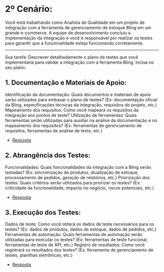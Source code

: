 # 2º Cenário:
Você está trabalhando como Analista de Qualidade em um projeto de integração com a ferramenta de gerenciamento de estoque Bling em um grande e-commerce. A equipe de desenvolvimento concluiu a implementação da integração e você é responsável por realizar os testes para garantir que a funcionalidade esteja funcionando corretamente.

---
Sua tarefa:
Descrever detalhadamente o plano de testes que você implementaria para validar a integração com a ferramenta Bling. Inclua no seu plano:

## 1. Documentação e Materiais de Apoio:

Identificação da documentação: Quais documentos e materiais de apoio serão utilizados para embasar o plano de testes? (Ex: documentação oficial da Bling, especificações técnicas da integração, requisitos do projeto, etc.)
Mapeamento dos requisitos: Como você mapeará os requisitos da integração aos pontos de teste?
Utilização de ferramentas: Quais ferramentas serão utilizadas para auxiliar na análise da documentação e no mapeamento dos requisitos? (Ex: ferramentas de gerenciamento de requisitos, ferramentas de análise de texto, etc.)

- [Resposta](/2_cenario/1_Documentacao_e_materiais_de_apoio.md)

## 2. Abrangência dos Testes:

Funcionalidades: Quais funcionalidades da integração com a Bling serão testadas? (Ex: sincronização de produtos, atualização de estoque, processamento de pedidos, geração de relatórios, etc.)
Priorização dos testes: Quais critérios serão utilizados para priorizar os testes? (Ex: criticidade da funcionalidade, impacto no negócio, riscos potenciais, etc.)

- [Resposta](/2_cenario/2_Abrangencia_dos_testes.md)

##  3. Execução dos Testes:

Dados de teste: Como você obterá os dados de teste necessários para os testes? (Ex: dados de produtos, dados de estoque, dados de pedidos, etc.)
Ferramentas de automação: Quais ferramentas de automação serão utilizadas para executar os testes? (Ex: ferramentas de teste funcional, ferramentas de teste de API, etc.)
Registro de resultados: Como você registrará os resultados dos testes? (Ex: ferramenta de gerenciamento de testes, planilhas eletrônicas, etc.)

- [Resposta](/2_cenario/3_Execucao_dos_testes.md)